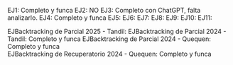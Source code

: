 EJ1: Completo y funca
EJ2: NO
EJ3: Completo con ChatGPT, falta analizarlo.
EJ4: Completo y funca
EJ5: 
EJ6:
EJ7:
EJ8: 
EJ9:
EJ10:
EJ11:



EJBacktracking de Parcial 2025 - Tandil:
EJBacktracking de Parcial 2024 - Tandil:          Completo y funca
EJBacktracking de Parcial 2024 - Quequen:         Completo y funca  
EJBacktracking de Recuperatorio 2024 - Quequen:   Completo y funca